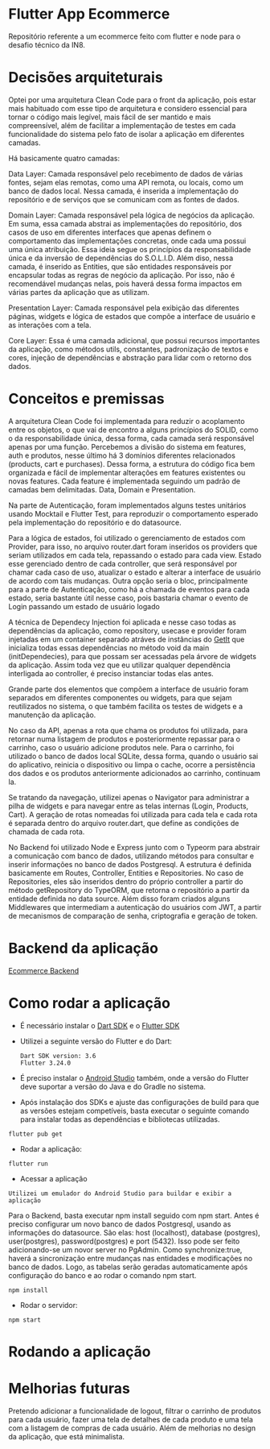 # Flutter App Ecommerce

Repositório referente a um ecommerce feito com flutter e node para o desafio técnico da IN8.


# Decisões arquiteturais
  
  Optei por uma arquitetura Clean Code para o front da aplicação, pois estar mais habituado com esse tipo de arquitetura e considero essencial para tornar o código mais legível, mais fácil de ser mantido e mais compreensível, além de facilitar a implementação de testes em cada funcionalidade do sistema pelo fato de isolar a aplicação em diferentes camadas.
  
  Há basicamente quatro camadas:

  Data Layer: Camada responsável pelo recebimento de dados de várias fontes, sejam elas remotas, como uma API remota, ou locais, como um banco de dados local. Nessa camada, é inserida a implementação do repositório e de serviços que se comunicam com as fontes de dados.

  Domain Layer: Camada responsável pela lógica de negócios da aplicação. Em suma, essa camada abstrai as implementações do repositório, dos casos de uso em diferentes interfaces que apenas definem o comportamento das implementações concretas, onde cada uma possui uma única atribuição. Essa ideia segue os princípios da responsabilidade única e da inversão de dependências do S.O.L.I.D. Além diso, nessa camada, é inserido as Entities, que são entidades responsáveis por encapsular todas as regras de negócio da aplicação. Por isso, não é recomendável mudanças nelas, pois haverá dessa forma impactos em várias partes da aplicação que as utilizam.

  Presentation Layer: Camada responsável pela exibição das diferentes páginas, widgets e lógica de estados que compõe a interface de usuário e as interações com a tela.

  Core Layer: Essa é uma camada adicional, que possui recursos importantes da aplicação, como métodos utils, constantes, padronização de textos e cores, injeção de dependências e abstração para lidar com o retorno dos dados.

# Conceitos e premissas

  A arquitetura Clean Code foi implementada para reduzir o acoplamento entre os objetos, o que vai de encontro a alguns princípios do SOLID, como o da responsabilidade única, dessa forma, cada camada será responsável apenas por uma função. Percebemos a divisão do sistema em features, auth e produtos, nesse último há 3 domínios diferentes relacionados (products, cart e purchases). Dessa forma, a estrutura do código fica bem organizada e fácil de implementar alterações em features existentes ou novas features. Cada feature é implementada seguindo um padrão de camadas bem delimitadas. Data, Domain e Presentation. 

  Na parte de Autenticação, foram implementados alguns testes unitários usando Mocktail e Flutter Test, para reproduzir o comportamento esperado pela implementação do repositório e do datasource.

  Para a lógica de estados, foi utilizado o gerenciamento de estados com Provider, para isso, no arquivo router.dart foram inseridos os providers que seriam utilizados em cada tela, repassando o estado para cada view. Estado esse gerenciado dentro de cada controller, que será responsável por chamar cada caso de uso, atualizar o estado e alterar a interface de usuário de acordo com tais mudanças. Outra opção seria o bloc, principalmente para a parte de Autenticação, como há a chamada de eventos para cada estado, seria bastante útil nesse caso, pois bastaria chamar o evento de Login passando um estado de usuário logado

  A técnica de Dependecy Injection foi aplicada e nesse caso todas as dependências da aplicação, como repository, usecase e provider foram injetadas em um container separado atráves de instâncias do [GetIt](https://pub.dev/packages/get_it) que inicializa todas essas dependências no método void da main (initDependecies), para que possam ser acessadas pela árvore de widgets da aplicação. Assim toda vez que eu utilizar qualquer dependência interligada ao controller, é preciso instanciar todas elas antes.
  
  Grande parte dos elementos que compõem a interface de usuário foram separados em diferentes componentes ou widgets, para que sejam reutilizados no sistema, o que também facilita os testes de widgets e a manutenção da aplicação.
  
  No caso da API, apenas a rota que chama os produtos foi utilizada, para retornar numa listagem de produtos e posteriormente repassar para o carrinho, caso o usuário adicione produtos nele. Para o carrinho, foi utilizado o banco de dados local SQLite, dessa forma, quando o usuário sai do aplicativo, reinicia o dispositivo ou limpa o cache, ocorre a persistência dos dados e os produtos anteriormente adicionados ao carrinho, continuam la.

  Se tratando da navegação, utilizei apenas o Navigator para administrar a pilha de widgets e para navegar entre as telas internas (Login, Products, Cart). A geração de rotas nomeadas foi utilizada para cada tela e cada rota é separada dentro do arquivo router.dart, que define as condições de chamada de cada rota.

  No Backend foi utilizado Node e Express junto com o Typeorm para abstrair a comunicação com banco de dados, utilizando métodos para consultar e inserir informações no banco de dados Postgresql. A estrutura é definida basicamente em Routes, Controller, Entities e Repositories. No caso de Repositories, eles são inseridos dentro do próprio controller a partir do método getRepository do TypeORM, que retorna o repositório a partir da entidade definida no data source. Além disso foram criados alguns Middlewares que intermediam a autenticação do usuários com JWT, a partir de mecanismos de comparação de senha, criptografia e geração de token.

# Backend da aplicação

 [Ecommerce Backend](https://github.com/renanmdreis45/backend_app_ecommerce)
  
 # Como rodar a aplicação
  
  - É necessário instalar o [Dart SDK](https://dart.dev/get-dart) e  o [Flutter SDK](https://docs.flutter.dev/get-started/install)
  - Utilizei a seguinte versão do Flutter e do Dart:
        
        Dart SDK version: 3.6 
        Flutter 3.24.0 

  - É preciso instalar o [Android Studio](https://developer.android.com/studio) também, onde a versão do Flutter deve suportar a versão do Java e do Gradle no sistema.
  - Após instalação dos SDKs e ajuste das configurações de build para que as versões estejam competíveis, basta executar o seguinte comando para instalar todas as dependências e bibliotecas utilizadas.

```
flutter pub get
```

- Rodar a aplicação: 

```
flutter run
```

- Acessar a aplicação

```
Utilizei um emulador do Android Studio para buildar e exibir a aplicação
```

  Para o Backend, basta executar npm install seguido com npm start. Antes é preciso configurar um novo banco de dados Postgresql, usando as informações do datasource. São elas: host (localhost), database (postgres), user(postgres), password(postgres) e port (5432). Isso pode ser feito adicionando-se um novor server no PgAdmin. Como synchronize:true,
  haverá a sincronização entre mudanças nas entidades e modificações no banco de dados. Logo, as tabelas serão geradas automaticamente após configuração do banco e ao rodar o comando npm start.


```
npm install
```

- Rodar o servidor: 

```
npm start
```

# Rodando a aplicação



# Melhorias futuras
  
  Pretendo adicionar a funcionalidade de logout, filtrar o carrinho de produtos para cada usuário, fazer uma tela de detalhes de cada produto e uma tela com a listagem de compras de cada usuário. Além de melhorias no design da aplicação, que está minimalista.

